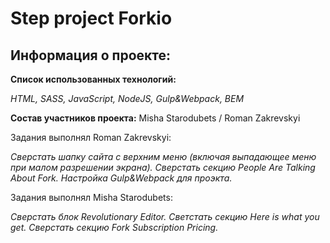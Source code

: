 <h1>Step project Forkio</h1>

<h2>Информация о проекте:</h2>

<b>Список использованных технологий:</b>

<i>
HTML,
SASS,
JavaScript,
NodeJS,
Gulp&Webpack,
BEM
</i>

<b>Состав участников проекта:</b>
Misha Starodubets /  Roman Zakrevskyi 

Задания выполнял Roman Zakrevskyi:

<i>Сверстать шапку сайта с верхним меню (включая выпадающее меню при малом разрешении экрана).
Сверстать секцию People Are Talking About Fork.
Настройка Gulp&Webpack для проэкта.
</i>


Задания выполнял Misha Starodubets:

<i>
Сверстать блок Revolutionary Editor.
Светстать секцию Here is what you get.
Сверстать секцию Fork Subscription Pricing.
</i>